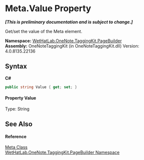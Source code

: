 # Meta.Value Property 
 _**\[This is preliminary documentation and is subject to change.\]**_

Get/set the value of the Meta element.

**Namespace:**&nbsp;<a href="56352230-71f2-f4b7-63a8-983965663af5.md">WetHatLab.OneNote.TaggingKit.PageBuilder</a><br />**Assembly:**&nbsp;OneNoteTaggingKit (in OneNoteTaggingKit.dll) Version: 4.0.8135.22136

## Syntax

**C#**<br />
``` C#
public string Value { get; set; }
```


#### Property Value
Type: String

## See Also


#### Reference
<a href="90c71725-7f0d-fb9a-38b1-3b78c27eea6f.md">Meta Class</a><br /><a href="56352230-71f2-f4b7-63a8-983965663af5.md">WetHatLab.OneNote.TaggingKit.PageBuilder Namespace</a><br />